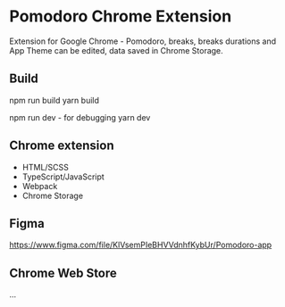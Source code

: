 # Pomodoro Chrome Extension

Extension for Google Chrome - Pomodoro, breaks, breaks durations and App Theme can be edited, data saved in Chrome Storage.

## Build

npm run build
yarn build

npm run dev - for debugging
yarn dev

## Chrome extension

- HTML/SCSS
- TypeScript/JavaScript
- Webpack
- Chrome Storage

## Figma

https://www.figma.com/file/KlVsemPIeBHVVdnhfKybUr/Pomodoro-app

## Chrome Web Store

...

<!-- ![Pomodoro-preview-light-1](./preview/preview-light-1.jpg)
![Pomodoro-preview-light-2](./preview/preview-light-2.jpg) -->
